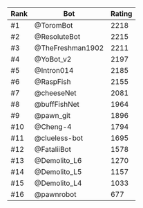 Rank|Bot|Rating
---|---|---
#1|@ToromBot|2218
#2|@ResoluteBot|2215
#3|@TheFreshman1902|2211
#4|@YoBot_v2|2197
#5|@Intron014|2185
#6|@RaspFish|2155
#7|@cheeseNet|2081
#8|@buffFishNet|1964
#9|@pawn_git|1896
#10|@Cheng-4|1794
#11|@clueless-bot|1695
#12|@FataliiBot|1578
#13|@Demolito_L6|1270
#14|@Demolito_L5|1157
#15|@Demolito_L4|1033
#16|@pawnrobot|677
